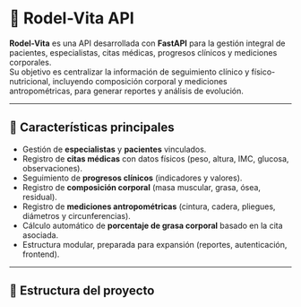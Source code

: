 # 🧬 Rodel-Vita API

**Rodel-Vita** es una API desarrollada con **FastAPI** para la gestión integral de pacientes, especialistas, citas médicas, progresos clínicos y mediciones corporales.  
Su objetivo es centralizar la información de seguimiento clínico y físico-nutricional, incluyendo composición corporal y mediciones antropométricas, para generar reportes y análisis de evolución.

---

## 🚀 Características principales

- Gestión de **especialistas** y **pacientes** vinculados.
- Registro de **citas médicas** con datos físicos (peso, altura, IMC, glucosa, observaciones).
- Seguimiento de **progresos clínicos** (indicadores y valores).
- Registro de **composición corporal** (masa muscular, grasa, ósea, residual).
- Registro de **mediciones antropométricas** (cintura, cadera, pliegues, diámetros y circunferencias).
- Cálculo automático de **porcentaje de grasa corporal** basado en la cita asociada.
- Estructura modular, preparada para expansión (reportes, autenticación, frontend).

---

## 🧱 Estructura del proyecto

